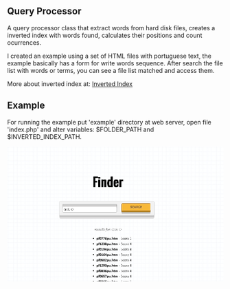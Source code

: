 ## Query Processor

A query processor class that extract words from hard disk files, creates a inverted index with words found, calculates their positions and count ocurrences.

I created an example using a set of HTML files with portuguese text, the example basically has a form for write words sequence. After search the file list with words or terms, you can see a file list matched and access them.

More about inverted index at: [Inverted Index](http://en.wikipedia.org/wiki/Inverted_index)

## Example

For running the example put 'example' directory at web server, open file 'index.php' and alter variables: $FOLDER_PATH and $INVERTED_INDEX_PATH.

![alt text](https://raw.githubusercontent.com/danieltnaves/QueryProcessor/master/screenshot.png "Example screenshot")
 
